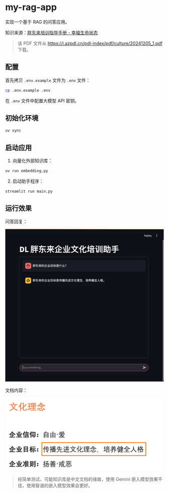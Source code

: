# my-rag-app

实现一个基于 RAG 的问答应用。

知识来源：[胖东来培训指导手册 - 幸福生命状态](./documents/幸福生命状态.pdf)
> 该 PDF 文件从 <https://i.azpdl.cn/pdl-index/pdf/culture/20241205_1.pdf> 下载。

## 配置

首先拷贝 `.env.example` 文件为 `.env` 文件：

```bash
cp .env.example .env
```

在 `.env` 文件中配置大模型 API 密钥。

## 初始化环境

```bash
uv sync
```

## 启动应用

1. 向量化外部知识库：

```bash
uv run embedding.py
```

2. 启动助手程序：

```bash
streamlit run main.py
```

## 运行效果

问答回复：

![alt text](images/1748338280137.png)

文档内容：

![alt text](images/1748338333840.png)

> 经简单测试，可能知识库是中文文档的缘故，使用 Gemini 嵌入模型效果不佳，使用智谱的嵌入模型效果会更好。
